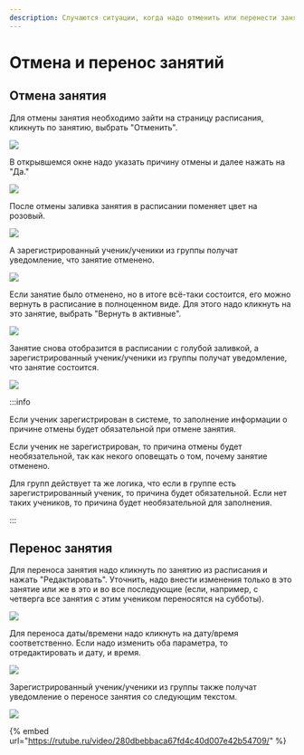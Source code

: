 ```yaml
---
description: Случаются ситуации, когда надо отменить или перенести занятие
---
```


# Отмена и перенос занятий

## Отмена занятия

Для отмены занятия необходимо зайти на страницу расписания, кликнуть по занятию, выбрать "Отменить".

![](<../.gitbook/assets/image (107).png>)

В открывшемся окне надо указать причину отмены и далее нажать на "Да."

![](<../.gitbook/assets/image (108).png>)

После отмены заливка занятия в расписании поменяет цвет на розовый.

![](<../.gitbook/assets/image (109).png>)

А зарегистрированный ученик/ученики из группы получат уведомление, что занятие отменено.

![](<../.gitbook/assets/image (110).png>)

Если занятие было отменено, но в итоге всё-таки состоится, его можно вернуть в расписание в полноценном виде. Для этого надо кликнуть на это занятие, выбрать "Вернуть в активные".

![](<../.gitbook/assets/image (111).png>)

Занятие снова отобразится в расписании с голубой заливкой, а зарегистрированный ученик/ученики из группы получат уведомление, что занятие состоится.

![](<../.gitbook/assets/image (112).png>)

:::info

Если ученик зарегистрирован в системе, то заполнение информации о причине отмены будет обязательной при отмене занятия.

Если ученик не зарегистрирован, то причина отмены будет необязательной, так как некого оповещать о том, почему занятие отменено.

Для групп действует та же логика, что если в группе есть зарегистрированный ученик, то причина будет обязательной. Если нет таких учеников, то причина будет необязательной для заполнения.

:::

## Перенос занятия

Для переноса занятия надо кликнуть по занятию из расписания и нажать "Редактировать". Уточнить, надо внести изменения только в это занятие или же в это и во все последующие (если, например, с четверга все занятия с этим учеником переносятся на субботы).

![](<../.gitbook/assets/image (23).png>)

Для переноса даты/времени надо кликнуть на дату/время соответственно. Если надо изменить оба параметра, то отредактировать и дату, и время.

![](<../.gitbook/assets/image (24).png>)

Зарегистрированный ученик/ученики из группы также получат уведомление о переносе занятия со следующим текстом.

![](<../.gitbook/assets/image (25).png>)

{% embed url="https://rutube.ru/video/280dbebbaca67fd4c40d007e42b54709/" %}
